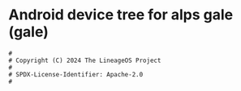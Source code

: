 # Android device tree for alps gale (gale)

```
#
# Copyright (C) 2024 The LineageOS Project
#
# SPDX-License-Identifier: Apache-2.0
#
```
